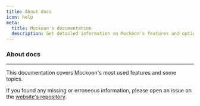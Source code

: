 ```yaml
---
title: About docs
icon: help
meta:
  title: Mockoon's documentation
  description: Get detailed information on Mockoon's features and options
---
```


### About docs

---

This documentation covers Mockoon's most used features and some topics.

If you found any missing or erroneous information, please open an issue on the [website's repository](https://github.com/mockoon/mockoon.com).
